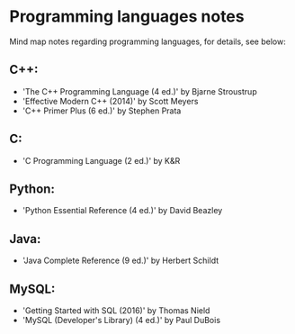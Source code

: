 # Programming languages notes

Mind map notes regarding programming languages, for details, see below:

## C++:
- 'The C++ Programming Language (4 ed.)' by Bjarne Stroustrup
- 'Effective Modern C++ (2014)' by Scott Meyers
- 'C++ Primer Plus (6 ed.)' by Stephen Prata

## C:
- 'C Programming Language (2 ed.)' by K&R

## Python:
- 'Python Essential Reference (4 ed.)' by David Beazley

## Java:
- 'Java Complete Reference (9 ed.)' by Herbert Schildt

## MySQL:
- 'Getting Started with SQL (2016)' by Thomas Nield
- 'MySQL (Developer's Library) (4 ed.)' by Paul DuBois
